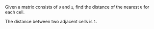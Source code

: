 Given a matrix consists of `0` and `1`, find the distance of the nearest `0` for each cell.

The distance between two adjacent cells is `1`.